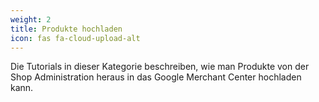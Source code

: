 ```yaml
---
weight: 2
title: Produkte hochladen
icon: fas fa-cloud-upload-alt
---
```


Die Tutorials in dieser Kategorie beschreiben, wie man Produkte von der Shop Administration heraus in das Google Merchant Center hochladen kann.

